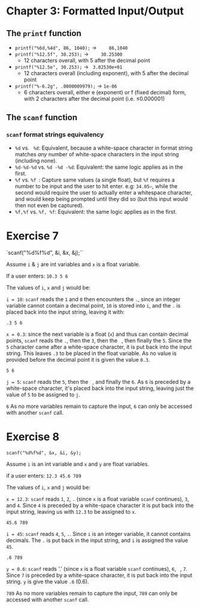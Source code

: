 # Chapter 3: Formatted Input/Output

## The `printf` function

- `printf("%6d,%4d", 86, 1040);` → `    86,1040`
- `printf("%12.5f", 30.253);` → `    30.25300`
  - 12 characters overall, with 5 after the decimal point
- `printf("%12.5e", 30.253);` → ` 3.02530e+01`
  - 12 characters overall (including exponent), with 5 after the decimal point
- `printf("%-6.2g", .0000009979);` → `1e-06 `
  - 6 characters overall, either e (exponent) or f (fixed decimal) form, with 2 characters after the decimal point (i.e. ≤0.000001)

## The `scanf` function

### `scanf` format strings equivalency

- `%d` vs. ` %d`: Equivalent, because a white-space character in format string matches *any* number of white-space characters in the input string (including none).
- `%d-%d-%d` vs. `%d -%d -%d`: Equivalent: the same logic applies as in the first.
- `%f` vs. `%f `: Capture same values (a single float), but `%f` requires a number to be input and the user to hit enter. e.g: `34.05⏎`, while the second would require the user to actually enter a whitespace character, and would keep being prompted until they did so (but this input would then not even be captured).
- `%f,%f` vs. `%f, %f`: Equivalent: the same logic applies as in the first.

# Exercise 7

`scanf("%d%f%d", &i, &x, &j);``

Assume `i` & `j` are int variables and `x` is a float variable.

If a user enters:
`10.3 5 6`

The values of `i`, `x` and `j` would be:

`i = 10`: `scanf` reads the `1` and `0` then encounters the `.`, since an integer variable cannot contain a decimal point, `10` is stored into `i`, and the `.` is placed back into the input string, leaving it with:

`.3 5 6`

`x = 0.3`: since the next variable is a float (`x`) and thus can contain decimal points, `scanf` reads the `.`, then the `3`, then the ` `, then finally the `5`. Since the `5` character came after a white-space character, it is put back into the input string. This leaves `.3` to be placed in the float variable. As no value is provided before the decimal point it is given the value `0.3`.

`5 6`

`j = 5`: `scanf` reads the `5`, then the ` `, and finally the `6`. As `6` is preceded by a white-space character, it's placed back into the input string, leaving just the value of `5` to be assigned to `j`.

`6`
As no more variables remain to capture the input, `6` can only be accessed with another `scanf` call.

# Exercise 8

`scanf("%d%f%d", &x, &i, &y);`

Assume `i` is an int variable and `x` and `y` are float variables.

if a user enters:
`12.3 45.6 789`

The values of `i`, `x` and `j` would be:

`x = 12.3`:  `scanf` reads `1`, `2`, `.` (since `x` is a float variable `scanf` continues), `3`, ` ` and `4`. Since `4` is preceded by a white-space character it is put back into the input string, leaving us with `12.3` to be assigned to `x`.

`45.6 789`

`i = 45`: `scanf` reads `4`, `5`, `.`. Since `i` is an integer variable, it cannot contains decimals. The `.` is put back in the input string, and `i` is assigned the value `45`.

`.6 789`

`y = 0.6`: `scanf` reads '.' (since `x` is a float variable `scanf` continues), `6`, ` `, `7`. Since `7` is preceded by a white-space character, it is put back into the input string. `y` is give the value `.6` (0.6).

`789`
As no more variables remain to capture the input, `789` can only be accessed with another `scanf` call.
